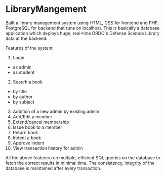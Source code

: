 # LibraryMangement

Built a library management system using HTML, CSS for frontend and PHP, PostgreSQL for backend that runs on localhost. This is basically a database application which deploys huge, real-time DRDO's Defense Science Library data at the backend. <br />

Features of the system:
1. Login
  * as admin
  * as student
2. Search a book
  * by title
  * by author
  * by subject
3. Addition of a new admin by existing admin
4. Add/Edit a member 
5. Extend/cancel membership 
6. Issue book to a member
7. Return book
8. Indent a book
9. Approve indent
10. View transaction history for admin

All the above features run multiple, efficient SQL queries on the database to fetch the correct results in minimal time. The consistency, integrity of the database is maintained after every transaction.
